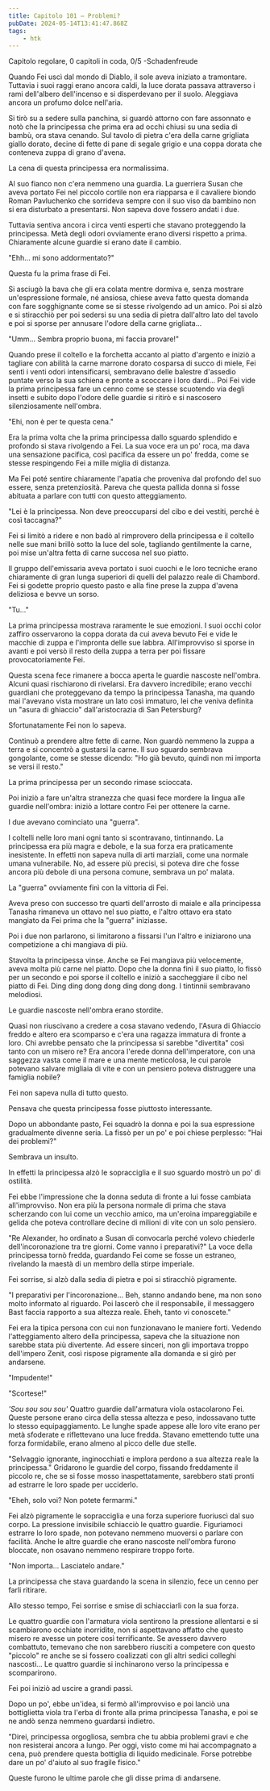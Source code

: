 ```yaml
---
title: Capitolo 101 – Problemi?
pubDate: 2024-05-14T13:41:47.868Z
tags:
    - htk
---
```


Capitolo regolare,
0 capitoli in coda, 0/5
-Schadenfreude

Quando Fei uscì dal mondo di Diablo, il sole aveva iniziato a tramontare. Tuttavia i suoi raggi erano ancora caldi, la luce dorata passava attraverso i rami dell'albero dell'incenso e si disperdevano per il suolo. Aleggiava ancora un profumo dolce nell'aria.

Si tirò su a sedere sulla panchina, si guardò attorno con fare assonnato e notò che la principessa che prima era ad occhi chiusi su una sedia di bambù, ora stava cenando. Sul tavolo di pietra c'era della carne grigliata giallo dorato, decine di fette di pane di segale grigio e una coppa dorata che conteneva zuppa di grano d'avena.

La cena di questa principessa era normalissima.

Al suo fianco non c'era nemmeno una guardia. La guerriera Susan che aveva portato Fei nel piccolo cortile non era riapparsa e il cavaliere biondo Roman Pavluchenko che sorrideva sempre con il suo viso da bambino non si era disturbato a presentarsi. Non sapeva dove fossero andati i due.

Tuttavia sentiva ancora i circa venti esperti che stavano proteggendo la principessa. Metà degli odori ovviamente erano diversi rispetto a prima. Chiaramente alcune guardie si erano date il cambio.

"Ehh... mi sono addormentato?"

Questa fu la prima frase di Fei.

Si asciugò la bava che gli era colata mentre dormiva e, senza mostrare un'espressione formale, né ansiosa, chiese aveva fatto questa domanda con fare sogghignante come se si stesse rivolgendo ad un amico. Poi si alzò e si stiracchiò per poi sedersi su una sedia di pietra dall'altro lato del tavolo e poi si sporse per annusare l'odore della carne grigliata...

"Umm... Sembra proprio buona, mi faccia provare!"

Quando prese il coltello e la forchetta accanto al piatto d'argento e iniziò a tagliare con abilità la carne marrone dorato cosparsa di succo di miele, Fei sentì i venti odori intensificarsi, sembravano delle balestre d'assedio puntate verso la sua schiena e pronte a scoccare i loro dardi... Poi Fei vide la prima principessa fare un cenno come se stesse scuotendo via degli insetti e subito dopo l'odore delle guardie si ritirò e si nascosero silenziosamente nell'ombra.

"Ehi, non è per te questa cena."

Era la prima volta che la prima principessa dallo sguardo splendido e profondo si stava rivolgendo a Fei. La sua voce era un po' roca, ma dava una sensazione pacifica, così pacifica da essere un po' fredda, come se stesse respingendo Fei a mille miglia di distanza.

Ma Fei poté sentire chiaramente l'apatia che proveniva dal profondo del suo essere, senza pretenziosità. Pareva che questa pallida donna si fosse abituata a parlare con tutti con questo atteggiamento.

"Lei è la principessa. Non deve preoccuparsi del cibo e dei vestiti, perché è così taccagna?"

Fei si limitò a ridere e non badò al rimprovero della principessa e il coltello nelle sue mani brillò sotto la luce del sole, tagliando gentilmente la carne, poi mise un'altra fetta di carne succosa nel suo piatto.

Il gruppo dell'emissaria aveva portato i suoi cuochi e le loro tecniche erano chiaramente di gran lunga superiori di quelli del palazzo reale di Chambord. Fei si godette proprio questo pasto e alla fine prese la zuppa d'avena deliziosa e bevve un sorso.

"Tu..."

La prima principessa mostrava raramente le sue emozioni. I suoi occhi color zaffiro osservarono la coppa dorata da cui aveva bevuto Fei e vide le macchie di zuppa e l'impronta delle sue labbra. All'improvviso si sporse in avanti e poi versò il resto della zuppa a terra per poi fissare provocatoriamente Fei.

Questa scena fece rimanere a bocca aperta le guardie nascoste nell'ombra. Alcuni quasi rischiarono di rivelarsi. Era davvero incredibile; erano vecchi guardiani che proteggevano da tempo la principessa Tanasha, ma quando mai l'avevano vista mostrare un lato così immaturo, lei che veniva definita un "asura di ghiaccio" dall'aristocrazia di San Petersburg?

Sfortunatamente Fei non lo sapeva.

Continuò a prendere altre fette di carne. Non guardò nemmeno la zuppa a terra e si concentrò a gustarsi la carne. Il suo sguardo sembrava gongolante, come se stesse dicendo: "Ho già bevuto, quindi non mi importa se versi il resto."

La prima principessa per un secondo rimase scioccata.

Poi iniziò a fare un'altra stranezza che quasi fece mordere la lingua alle guardie nell'ombra: iniziò a lottare contro Fei per ottenere la carne.

I due avevano cominciato una "guerra".

I coltelli nelle loro mani ogni tanto si scontravano, tintinnando. La principessa era più magra e debole, e la sua forza era praticamente inesistente. In effetti non sapeva nulla di arti marziali, come una normale umana vulnerabile. No, ad essere più precisi, si poteva dire che fosse ancora più debole di una persona comune, sembrava un po' malata.

La "guerra" ovviamente finì con la vittoria di Fei.

Aveva preso con successo tre quarti dell'arrosto di maiale e alla principessa Tanasha rimaneva un ottavo nel suo piatto, e l'altro ottavo era stato mangiato da Fei prima che la "guerra" iniziasse.

Poi i due non parlarono, si limitarono a fissarsi l'un l'altro e iniziarono una competizione a chi mangiava di più.

Stavolta la principessa vinse. Anche se Fei mangiava più velocemente, aveva molta più carne nel piatto. Dopo che la donna finì il suo piatto, lo fissò per un secondo e poi sporse il coltello e iniziò a saccheggiare il cibo nel piatto di Fei. Ding ding dong dong ding dong dong. I tintinnii sembravano melodiosi.

Le guardie nascoste nell'ombra erano stordite.

Quasi non riuscivano a credere a cosa stavano vedendo, l'Asura di Ghiaccio freddo e altero era scomparso e c'era una ragazza immatura di fronte a loro. Chi avrebbe pensato che la principessa si sarebbe "divertita" così tanto con un misero re? Era ancora l'erede donna dell'imperatore, con una saggezza vasta come il mare e una mente meticolosa, le cui parole potevano salvare migliaia di vite e con un pensiero poteva distruggere una famiglia nobile?

Fei non sapeva nulla di tutto questo.

Pensava che questa principessa fosse piuttosto interessante.

Dopo un abbondante pasto, Fei squadrò la donna e poi la sua espressione gradualmente divenne seria. La fissò per un po' e poi chiese perplesso: "Hai dei problemi?"

Sembrava un insulto.

In effetti la principessa alzò le sopracciglia e il suo sguardo mostrò un po' di ostilità.

Fei ebbe l'impressione che la donna seduta di fronte a lui fosse cambiata all'improvviso. Non era più la persona normale di prima che stava scherzando con lui come un vecchio amico, ma un'eroina impareggiabile e gelida che poteva controllare decine di milioni di vite con un solo pensiero.

"Re Alexander, ho ordinato a Susan di convocarla perché volevo chiederle dell'incoronazione tra tre giorni. Come vanno i preparativi?" La voce della principessa tornò fredda, guardando Fei come se fosse un estraneo, rivelando la maestà di un membro della stirpe imperiale.

Fei sorrise, si alzò dalla sedia di pietra e poi si stiracchiò pigramente.

"I preparativi per l'incoronazione... Beh, stanno andando bene, ma non sono molto informato al riguardo. Poi lascerò che il responsabile, il messaggero Bast faccia rapporto a sua altezza reale. Eheh, tanto vi conoscete."

Fei era la tipica persona con cui non funzionavano le maniere forti. Vedendo l'atteggiamento altero della principessa, sapeva che la situazione non sarebbe stata più divertente. Ad essere sinceri, non gli importava troppo dell'impero Zenit, così rispose pigramente alla domanda e si girò per andarsene.

"Impudente!"

"Scortese!"

<em>'Sou sou sou sou'</em> Quattro guardie dall'armatura viola ostacolarono Fei. Queste persone erano circa della stessa altezza e peso, indossavano tutte lo stesso equipaggiamento. Le lunghe spade appese alle loro vite erano per metà sfoderate e riflettevano una luce fredda. Stavano emettendo tutte una forza formidabile, erano almeno al picco delle due stelle.

"Selvaggio ignorante, inginocchiati e implora perdono a sua altezza reale la principessa." Gridarono le guardie del corpo, fissando freddamente il piccolo re, che se si fosse mosso inaspettatamente, sarebbero stati pronti ad estrarre le loro spade per ucciderlo.

"Eheh, solo voi? Non potete fermarmi."

Fei alzò pigramente le sopracciglia e una forza superiore fuoriuscì dal suo corpo. La pressione invisibile schiacciò le quattro guardie. Figuriamoci estrarre lo loro spade, non potevano nemmeno muoversi o parlare con facilità. Anche le altre guardie che erano nascoste nell'ombra furono bloccate, non osavano nemmeno respirare troppo forte.

"Non importa... Lasciatelo andare."

La principessa che stava guardando la scena in silenzio, fece un cenno per farli ritirare.

Allo stesso tempo, Fei sorrise e smise di schiacciarli con la sua forza.

Le quattro guardie con l'armatura viola sentirono la pressione allentarsi e si scambiarono occhiate inorridite, non si aspettavano affatto che questo misero re avesse un potere così terrificante. Se avessero davvero combattuto, temevano che non sarebbero riusciti a competere con questo "piccolo" re anche se si fossero coalizzati con gli altri sedici colleghi nascosti... Le quattro guardie si inchinarono verso la principessa e scomparirono.

Fei poi iniziò ad uscire a grandi passi.

Dopo un po', ebbe un'idea, si fermò all'improvviso e poi lanciò una bottiglietta viola tra l'erba di fronte alla prima principessa Tanasha, e poi se ne andò senza nemmeno guardarsi indietro.

"Direi, principessa orgogliosa, sembra che tu abbia problemi gravi e che non resisterai ancora a lungo. Per oggi, visto come mi hai accompagnato a cena, può prendere questa bottiglia di liquido medicinale. Forse potrebbe dare un po' d'aiuto al suo fragile fisico."

Queste furono le ultime parole che gli disse prima di andarsene.


